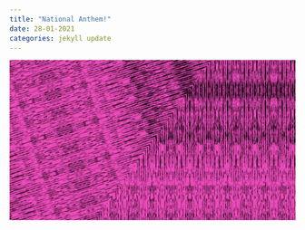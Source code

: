 ```yaml
---
title: "National Anthem!"
date: 28-01-2021
categories: jekyll update
---
```


[![2021](./img/hey.png)](https://www.youtube.com/embed/hTzRliW3iFs?controls=0)

